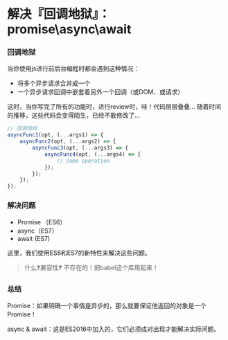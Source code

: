 # 解决『回调地狱』：promise\async\await

### 回调地狱

当你使用js进行前后台编程时都会遇到这种情况：

- 将多个异步请求合并成一个
- 一个异步请求回调中嵌套着另外一个回调（或DOM、或请求）

这时，当你写完了所有的功能时，进行review时，哇！代码层层叠叠… 随着时间的推移，这些代码会变得陌生，已经不敢修改了...

```js
// 回调地狱
asyncFunc1(opt, (...args1) => {
    asyncFunc2(opt, (...args2) => {
        asyncFunc3(opt, (...args3) => {
            asyncFunc4(opt, (...args4) => {
                // some operation
            });
        });
    });
});
```



### 解决问题

- Promise （ES6）
- async（ES7）
- await (ES7)

这里，我们使用ES6和ES7的新特性来解决这些问题。

> 什么❓兼容性❓ 不存在的！把babel这个库用起来！





### 总结

Promise：如果明确一个事情是异步的，那么就要保证他返回的对象是一个Promise！

async & await：这是ES2016中加入的，它们必须成对出现才能解决实际问题。



